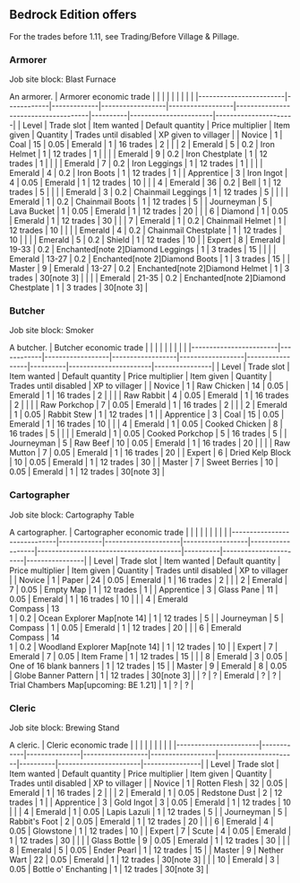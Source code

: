 ## Bedrock Edition offers
For the trades before 1.11, see Trading/Before Village & Pillage.

### Armorer
Job site block: Blast Furnace

An armorer.
| Armorer economic trade |            |             |                  |                  |                                     |          |                       |                      |
|------------------------|------------|-------------|------------------|------------------|-------------------------------------|----------|-----------------------|----------------------|
| Level                  | Trade slot | Item wanted | Default quantity | Price multiplier | Item given                          | Quantity | Trades until disabled | XP given to villager |
| Novice                 | 1          | Coal        | 15               | 0.05             | Emerald                             | 1        | 16 trades             | 2                    |
|                        | 2          | Emerald     | 5                | 0.2              | Iron Helmet                         | 1        | 12 trades             | 1                    |
|                        |            | Emerald     | 9                | 0.2              | Iron Chestplate                     | 1        | 12 trades             | 1                    |
|                        |            | Emerald     | 7                | 0.2              | Iron Leggings                       | 1        | 12 trades             | 1                    |
|                        |            | Emerald     | 4                | 0.2              | Iron Boots                          | 1        | 12 trades             | 1                    |
| Apprentice             | 3          | Iron Ingot  | 4                | 0.05             | Emerald                             | 1        | 12 trades             | 10                   |
|                        | 4          | Emerald     | 36               | 0.2              | Bell                                | 1        | 12 trades             | 5                    |
|                        |            | Emerald     | 3                | 0.2              | Chainmail Leggings                  | 1        | 12 trades             | 5                    |
|                        |            | Emerald     | 1                | 0.2              | Chainmail Boots                     | 1        | 12 trades             | 5                    |
| Journeyman             | 5          | Lava Bucket | 1                | 0.05             | Emerald                             | 1        | 12 trades             | 20                   |
|                        | 6          | Diamond     | 1                | 0.05             | Emerald                             | 1        | 12 trades             | 30                   |
|                        | 7          | Emerald     | 1                | 0.2              | Chainmail Helmet                    | 1        | 12 trades             | 10                   |
|                        |            | Emerald     | 4                | 0.2              | Chainmail Chestplate                | 1        | 12 trades             | 10                   |
|                        |            | Emerald     | 5                | 0.2              | Shield                              | 1        | 12 trades             | 10                   |
| Expert                 | 8          | Emerald     | 19-33            | 0.2              | Enchanted[note 2]Diamond Leggings   | 1        | 3 trades              | 15                   |
|                        |            | Emerald     | 13-27            | 0.2              | Enchanted[note 2]Diamond Boots      | 1        | 3 trades              | 15                   |
| Master                 | 9          | Emerald     | 13-27            | 0.2              | Enchanted[note 2]Diamond Helmet     | 1        | 3 trades              | 30[note 3]           |
|                        |            | Emerald     | 21-35            | 0.2              | Enchanted[note 2]Diamond Chestplate | 1        | 3 trades              | 30[note 3]           |

### Butcher
Job site block: Smoker

A butcher.
| Butcher economic trade |            |                  |                  |                  |                 |          |                       |                |
|------------------------|------------|------------------|------------------|------------------|-----------------|----------|-----------------------|----------------|
| Level                  | Trade slot | Item wanted      | Default quantity | Price multiplier | Item given      | Quantity | Trades until disabled | XP to villager |
| Novice                 | 1          | Raw Chicken      | 14               | 0.05             | Emerald         | 1        | 16 trades             | 2              |
|                        |            | Raw Rabbit       | 4                | 0.05             | Emerald         | 1        | 16 trades             | 2              |
|                        |            | Raw Porkchop     | 7                | 0.05             | Emerald         | 1        | 16 trades             | 2              |
|                        | 2          | Emerald          | 1                | 0.05             | Rabbit Stew     | 1        | 12 trades             | 1              |
| Apprentice             | 3          | Coal             | 15               | 0.05             | Emerald         | 1        | 16 trades             | 10             |
|                        | 4          | Emerald          | 1                | 0.05             | Cooked Chicken  | 8        | 16 trades             | 5              |
|                        |            | Emerald          | 1                | 0.05             | Cooked Porkchop | 5        | 16 trades             | 5              |
| Journeyman             | 5          | Raw Beef         | 10               | 0.05             | Emerald         | 1        | 16 trades             | 20             |
|                        |            | Raw Mutton       | 7                | 0.05             | Emerald         | 1        | 16 trades             | 20             |
| Expert                 | 6          | Dried Kelp Block | 10               | 0.05             | Emerald         | 1        | 12 trades             | 30             |
| Master                 | 7          | Sweet Berries    | 10               | 0.05             | Emerald         | 1        | 12 trades             | 30[note 3]     |

### Cartographer
Job site block: Cartography Table

A cartographer.
| Cartographer economic trade |            |                     |                  |                  |                                        |          |                       |                |
|-----------------------------|------------|---------------------|------------------|------------------|----------------------------------------|----------|-----------------------|----------------|
| Level                       | Trade slot | Item wanted         | Default quantity | Price multiplier | Item given                             | Quantity | Trades until disabled | XP to villager |
| Novice                      | 1          | Paper               | 24               | 0.05             | Emerald                                | 1        | 16 trades             | 2              |
|                             | 2          | Emerald             | 7                | 0.05             | Empty Map                              | 1        | 12 trades             | 1              |
| Apprentice                  | 3          | Glass Pane          | 11               | 0.05             | Emerald                                | 1        | 16 trades             | 10             |
|                             | 4          | Emerald<br/>Compass | 13<br/>1         | 0.2              | Ocean Explorer Map[note 14]            | 1        | 12 trades             | 5              |
| Journeyman                  | 5          | Compass             | 1                | 0.05             | Emerald                                | 1        | 12 trades             | 20             |
|                             | 6          | Emerald<br/>Compass | 14<br/>1         | 0.2              | Woodland Explorer Map[note 14]         | 1        | 12 trades             | 10             |
| Expert                      | 7          | Emerald             | 7                | 0.05             | Item Frame                             | 1        | 12 trades             | 15             |
|                             | 8          | Emerald             | 3                | 0.05             | One of 16 blank banners                | 1        | 12 trades             | 15             |
| Master                      | 9          | Emerald             | 8                | 0.05             | Globe Banner Pattern                   | 1        | 12 trades             | 30[note 3]     |
| ?                           | ?          | Emerald             | ?                | ?                | Trial Chambers Map‌[upcoming: BE 1.21] | 1        | ?                     | ?              |

### Cleric
Job site block: Brewing Stand

A cleric.
| Cleric economic trade |            |               |                  |                  |                      |          |                       |                |
|-----------------------|------------|---------------|------------------|------------------|----------------------|----------|-----------------------|----------------|
| Level                 | Trade slot | Item wanted   | Default quantity | Price multiplier | Item given           | Quantity | Trades until disabled | XP to villager |
| Novice                | 1          | Rotten Flesh  | 32               | 0.05             | Emerald              | 1        | 16 trades             | 2              |
|                       | 2          | Emerald       | 1                | 0.05             | Redstone Dust        | 2        | 12 trades             | 1              |
| Apprentice            | 3          | Gold Ingot    | 3                | 0.05             | Emerald              | 1        | 12 trades             | 10             |
|                       | 4          | Emerald       | 1                | 0.05             | Lapis Lazuli         | 1        | 12 trades             | 5              |
| Journeyman            | 5          | Rabbit's Foot | 2                | 0.05             | Emerald              | 1        | 12 trades             | 20             |
|                       | 6          | Emerald       | 4                | 0.05             | Glowstone            | 1        | 12 trades             | 10             |
| Expert                | 7          | Scute         | 4                | 0.05             | Emerald              | 1        | 12 trades             | 30             |
|                       |            | Glass Bottle  | 9                | 0.05             | Emerald              | 1        | 12 trades             | 30             |
|                       | 8          | Emerald       | 5                | 0.05             | Ender Pearl          | 1        | 12 trades             | 15             |
| Master                | 9          | Nether Wart   | 22               | 0.05             | Emerald              | 1        | 12 trades             | 30[note 3]     |
|                       | 10         | Emerald       | 3                | 0.05             | Bottle o' Enchanting | 1        | 12 trades             | 30[note 3]     |

